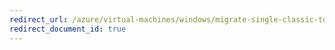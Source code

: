 ```yaml
---
redirect_url: /azure/virtual-machines/windows/migrate-single-classic-to-resource-manager
redirect_document_id: true
---
```

